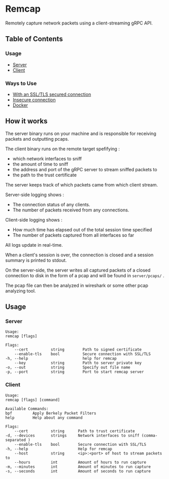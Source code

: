 # Remcap 

Remotely capture network packets using a client-streaming gRPC API.

## Table of Contents

### Usage
- [Server](#server)
- [Client](#client)

### Ways to Use
- [With an SSL/TLS secured connection](https://github.com/fuskovic/remcap/docs/secure.md)
- [Insecure connection](https://github.com/fuskovic/remcap/docs/insecure.md)
- [Docker](https://github.com/fuskovic/remcap/docs/docker.md)

## How it works

The server binary runs on your machine and is responsible for receiving packets and outputting pcaps.

The client binary runs on the remote target spefifying :

- which network interfaces to sniff
- the amount of time to sniff
- the address and port of the gRPC server to stream sniffed packets to
- the path to the trust certificate

The server keeps track of which packets came from which client stream.

Server-side logging shows :

- The connection status of any clients.
- The number of packets received from any connections.

Client-side logging shows : 

- How much time has elapsed out of the total session time specified
- The number of packets captured from all interfaces so far

All logs update in real-time.

When a client's session is over, the connection is closed and a session summary is printed to stdout.

On the server-side, the server writes all captured packets of a closed connection to disk in the form of a pcap and will be found in `server/pcaps/` .

The pcap file can then be analyzed in wireshark or some other pcap analyzing tool.


## Usage


<a name="server"></a>
### Server

    Usage:
    remcap [flags]

    Flags:
        --cert          string        Path to signed certificate
        --enable-tls    bool          Secure connection with SSL/TLS
    -h, --help                        help for remcap
        --key           string        Path to server private key
    -o, --out           string        Specify out file name
    -p, --port          string        Port to start remcap server


<a name="client"></a>
### Client

    Usage:
    remcap [flags] [command]

    Available Commands:
    bpf         Apply Berkely Packet Filters
    help        Help about any command

    Flags:
        --cert          string      Path to trust certificate
    -d, --devices       strings     Network interfaces to sniff (comma-separated )
        --enable-tls    bool        Secure connection with SSL/TLS
    -h, --help                      Help for remcap
        --host          string      <ip>:<port> of host to stream packets to
        --hours         int         Amount of hours to run capture
    -m, --minutes       int         Amount of minutes to run capture
    -s, --seconds       int         Amount of seconds to run capture